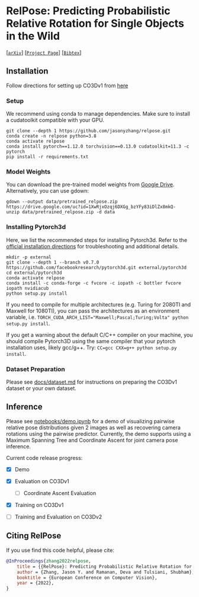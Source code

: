 # RelPose: Predicting Probabilistic Relative Rotation for Single Objects in the Wild

[[`arXiv`](https://arxiv.org/abs/2208.05963)]
[[`Project Page`](https://jasonyzhang.com/relpose/)]
[[`Bibtex`](#CitingRelPose)]

## Installation

Follow directions for setting up CO3Dv1 from [here](dataset.md)

### Setup
We recommend using conda to manage dependencies. Make sure to install a cudatoolkit
compatible with your GPU.
```
git clone --depth 1 https://github.com/jasonyzhang/relpose.git
conda create -n relpose python=3.8
conda activate relpose
conda install pytorch==1.12.0 torchvision==0.13.0 cudatoolkit=11.3 -c pytorch
pip install -r requirements.txt
```

### Model Weights

You can download the pre-trained model weights from [Google Drive](https://drive.google.com/file/d/1XwRjxOzqj6DXGg_bzYFy83iDlZx8mkQ-/view?usp=share_link).
Alternatively, you can use gdown:
```
gdown --output data/pretrained_relpose.zip https://drive.google.com/uc?id=1XwRjxOzqj6DXGg_bzYFy83iDlZx8mkQ-
unzip data/pretrained_relpose.zip -d data
```

### Installing Pytorch3d

Here, we list the recommended steps for installing Pytorch3d. Refer to the 
[official installation directions](https://github.com/facebookresearch/pytorch3d/blob/master/INSTALL.md)
for troubleshooting and additional details.

```
mkdir -p external
git clone --depth 1 --branch v0.7.0 https://github.com/facebookresearch/pytorch3d.git external/pytorch3d
cd external/pytorch3d
conda activate relpose
conda install -c conda-forge -c fvcore -c iopath -c bottler fvcore iopath nvidiacub
python setup.py install
```

If you need to compile for multiple architectures (e.g. Turing for 2080TI and Maxwell
for 1080TI), you can pass the architectures as an environment variable, i.e. 
`TORCH_CUDA_ARCH_LIST="Maxwell;Pascal;Turing;Volta" python setup.py install`.

If you get a warning about the default C/C++ compiler on your machine, you should
compile Pytorch3D using the same compiler that your pytorch installation uses, likely
gcc/g++. Try: `CC=gcc CXX=g++ python setup.py install`.


### Dataset Preparation

Please see [docs/dataset.md](docs/dataset.md) for instructions on preparing the CO3Dv1 dataset or your own dataset.

## Inference

Please see [notebooks/demo.ipynb](notebooks/demo.ipynb) for a demo of visualizing
pairwise relative pose distributions given 2 images as well as recovering camera
rotations using the pairwise predictor. Currently, the demo supports using a Maximum
Spanning Tree and Coordinate Ascent for joint camera pose inference.


Current code release progress:
- [x] Demo
- [x] Evaluation on CO3Dv1
    - [ ] Coordinate Ascent Evaluation
- [x] Training on CO3Dv1
- [ ] Training and Evaluation on CO3Dv2


## <a name="CitingRelPose"></a>Citing RelPose

If you use find this code helpful, please cite:

```BibTeX
@InProceedings{zhang2022relpose,
    title = {{RelPose}: Predicting Probabilistic Relative Rotation for Single Objects in the Wild},
    author = {Zhang, Jason Y. and Ramanan, Deva and Tulsiani, Shubham},
    booktitle = {European Conference on Computer Vision},
    year = {2022},
}
```